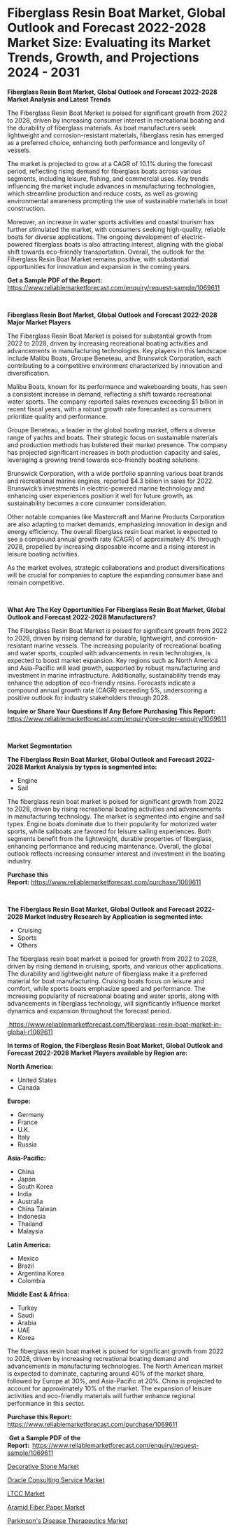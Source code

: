 <p><h1>Fiberglass Resin Boat Market, Global Outlook and Forecast 2022-2028 Market Size: Evaluating its Market Trends, Growth, and Projections 2024 - 2031</h1></p><p><strong>Fiberglass Resin Boat Market, Global Outlook and Forecast 2022-2028 Market Analysis and Latest Trends</strong></p>
<p><p>The Fiberglass Resin Boat Market is poised for significant growth from 2022 to 2028, driven by increasing consumer interest in recreational boating and the durability of fiberglass materials. As boat manufacturers seek lightweight and corrosion-resistant materials, fiberglass resin has emerged as a preferred choice, enhancing both performance and longevity of vessels. </p><p>The market is projected to grow at a CAGR of 10.1% during the forecast period, reflecting rising demand for fiberglass boats across various segments, including leisure, fishing, and commercial uses. Key trends influencing the market include advances in manufacturing technologies, which streamline production and reduce costs, as well as growing environmental awareness prompting the use of sustainable materials in boat construction. </p><p>Moreover, an increase in water sports activities and coastal tourism has further stimulated the market, with consumers seeking high-quality, reliable boats for diverse applications. The ongoing development of electric-powered fiberglass boats is also attracting interest, aligning with the global shift towards eco-friendly transportation. Overall, the outlook for the Fiberglass Resin Boat Market remains positive, with substantial opportunities for innovation and expansion in the coming years.</p></p>
<p><strong>Get a Sample PDF of the Report:&nbsp;</strong> <a href="https://www.reliablemarketforecast.com/enquiry/request-sample/1069611">https://www.reliablemarketforecast.com/enquiry/request-sample/1069611</a></p>
<p>&nbsp;</p>
<p><strong>Fiberglass Resin Boat Market, Global Outlook and Forecast 2022-2028 Major Market Players</strong></p>
<p><p>The Fiberglass Resin Boat Market is poised for substantial growth from 2022 to 2028, driven by increasing recreational boating activities and advancements in manufacturing technologies. Key players in this landscape include Malibu Boats, Groupe Beneteau, and Brunswick Corporation, each contributing to a competitive environment characterized by innovation and diversification.</p><p>Malibu Boats, known for its performance and wakeboarding boats, has seen a consistent increase in demand, reflecting a shift towards recreational water sports. The company reported sales revenues exceeding $1 billion in recent fiscal years, with a robust growth rate forecasted as consumers prioritize quality and performance.</p><p>Groupe Beneteau, a leader in the global boating market, offers a diverse range of yachts and boats. Their strategic focus on sustainable materials and production methods has bolstered their market presence. The company has projected significant increases in both production capacity and sales, leveraging a growing trend towards eco-friendly boating solutions.</p><p>Brunswick Corporation, with a wide portfolio spanning various boat brands and recreational marine engines, reported $4.3 billion in sales for 2022. Brunswick’s investments in electric-powered marine technology and enhancing user experiences position it well for future growth, as sustainability becomes a core consumer consideration.</p><p>Other notable companies like Mastercraft and Marine Products Corporation are also adapting to market demands, emphasizing innovation in design and energy efficiency. The overall fiberglass resin boat market is expected to see a compound annual growth rate (CAGR) of approximately 4% through 2028, propelled by increasing disposable income and a rising interest in leisure boating activities. </p><p>As the market evolves, strategic collaborations and product diversifications will be crucial for companies to capture the expanding consumer base and remain competitive.</p></p>
<p>&nbsp;</p>
<p><strong>What Are The Key Opportunities For Fiberglass Resin Boat Market, Global Outlook and Forecast 2022-2028 Manufacturers?</strong></p>
<p><p>The Fiberglass Resin Boat Market is poised for significant growth from 2022 to 2028, driven by rising demand for durable, lightweight, and corrosion-resistant marine vessels. The increasing popularity of recreational boating and water sports, coupled with advancements in resin technologies, is expected to boost market expansion. Key regions such as North America and Asia-Pacific will lead growth, supported by robust manufacturing and investment in marine infrastructure. Additionally, sustainability trends may enhance the adoption of eco-friendly resins. Forecasts indicate a compound annual growth rate (CAGR) exceeding 5%, underscoring a positive outlook for industry stakeholders through 2028.</p></p>
<p><strong>Inquire or Share Your Questions If Any Before Purchasing This Report:</strong> <a href="https://www.reliablemarketforecast.com/enquiry/pre-order-enquiry/1069611">https://www.reliablemarketforecast.com/enquiry/pre-order-enquiry/1069611</a></p>
<p>&nbsp;</p>
<p><strong>Market Segmentation</strong></p>
<p><strong>The Fiberglass Resin Boat Market, Global Outlook and Forecast 2022-2028 Market Analysis by types is segmented into:</strong></p>
<p><ul><li>Engine</li><li>Sail</li></ul></p>
<p><p>The fiberglass resin boat market is poised for significant growth from 2022 to 2028, driven by rising recreational boating activities and advancements in manufacturing technology. The market is segmented into engine and sail types. Engine boats dominate due to their popularity for motorized water sports, while sailboats are favored for leisure sailing experiences. Both segments benefit from the lightweight, durable properties of fiberglass, enhancing performance and reducing maintenance. Overall, the global outlook reflects increasing consumer interest and investment in the boating industry.</p></p>
<p><strong>Purchase this Report:&nbsp;</strong><a href="https://www.reliablemarketforecast.com/purchase/1069611">https://www.reliablemarketforecast.com/purchase/1069611</a></p>
<p>&nbsp;</p>
<p><strong>The Fiberglass Resin Boat Market, Global Outlook and Forecast 2022-2028 Market Industry Research by Application is segmented into:</strong></p>
<p><ul><li>Cruising</li><li>Sports</li><li>Others</li></ul></p>
<p><p>The fiberglass resin boat market is poised for growth from 2022 to 2028, driven by rising demand in cruising, sports, and various other applications. The durability and lightweight nature of fiberglass make it a preferred material for boat manufacturing. Cruising boats focus on leisure and comfort, while sports boats emphasize speed and performance. The increasing popularity of recreational boating and water sports, along with advancements in fiberglass technology, will significantly influence market dynamics and expansion throughout the forecast period.</p></p>
<p><a href="https://www.reliablemarketforecast.com/fiberglass-resin-boat-market-in-global-r1069611">&nbsp;https://www.reliablemarketforecast.com/fiberglass-resin-boat-market-in-global-r1069611</a></p>
<p><strong>In terms of Region, the Fiberglass Resin Boat Market, Global Outlook and Forecast 2022-2028 Market Players available by Region are:</strong></p>
<p>
    <p> <strong> North America: </strong>
        <ul>
            <li>United States</li>
            <li>Canada</li>
        </ul>
        </p> 
    <p> <strong> Europe: </strong>
        <ul>
            <li>Germany</li>
            <li>France</li>
            <li>U.K.</li>
            <li>Italy</li>
            <li>Russia</li>
        </ul>
        </p> 
    <p> <strong> Asia-Pacific: </strong>
        <ul>
            <li>China</li>
            <li>Japan</li>
            <li>South Korea</li>
            <li>India</li>
            <li>Australia</li>
            <li>China Taiwan</li>
            <li>Indonesia</li>
            <li>Thailand</li>
            <li>Malaysia</li>
        </ul>
        </p> 
    <p> <strong> Latin America: </strong>
        <ul>
            <li>Mexico</li>
            <li>Brazil</li>
            <li>Argentina Korea</li>
            <li>Colombia</li>
        </ul>
        </p> 
    <p> <strong> Middle East & Africa: </strong>
        <ul>
            <li>Turkey</li>
            <li>Saudi</li>
            <li>Arabia</li>
            <li>UAE</li>
            <li>Korea</li>
        </ul>
    </p>
    </p>
<p><p>The fiberglass resin boat market is poised for significant growth from 2022 to 2028, driven by increasing recreational boating demand and advancements in manufacturing technologies. The North American market is expected to dominate, capturing around 40% of the market share, followed by Europe at 30%, and Asia-Pacific at 20%. China is projected to account for approximately 10% of the market. The expansion of leisure activities and eco-friendly materials will further enhance regional performance in this sector.</p></p>
<p><strong>Purchase this Report: </strong><a href="https://www.reliablemarketforecast.com/purchase/1069611">https://www.reliablemarketforecast.com/purchase/1069611</a></p>
<p>&nbsp;<strong>Get a Sample PDF of the Report:&nbsp;&nbsp;</strong><a href="https://www.reliablemarketforecast.com/enquiry/request-sample/1069611">https://www.reliablemarketforecast.com/enquiry/request-sample/1069611</a></p>
<p><strong></strong></p>
<p><p><a href="https://issuu.com/reportprime-2/docs/decorative-stone-market-size-2030.p_b5bcdb740f0a95">Decorative Stone Market</a></p><p><a href="https://www.linkedin.com/pulse/global-oracle-consulting-service-market-sector2024-2031-e9xse?trackingId=%2BojmsumsRbmzR1%2F%2FDIZa1g%3D%3D">Oracle Consulting Service Market</a></p><p><a href="https://medium.com/@maudeefields042024/the-ltcc-industry-analysis-report-offers-a-comprehensive-and-current-examination-of-the-market-f77504e33086">LTCC Market</a></p><p><a href="https://issuu.com/reportprime-2/docs/aramid-fiber-paper-market-size-2030_a67b85010d6e70">Aramid Fiber Paper Market</a></p><p><a href="https://medium.com/@kein87623/the-global-parkinsons-disease-therapeutics-market-is-at-the-forefront-of-innovation-driving-55abf375a165">Parkinson's Disease Therapeutics Market</a></p></p>